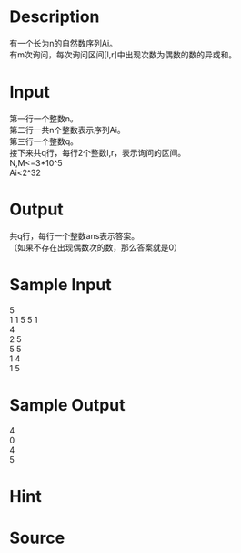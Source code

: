 
# Description

<div class="content"><div>有一个长为n的自然数序列Ai。</div>
<div>有m次询问，每次询问区间[l,r]中出现次数为偶数的数的异或和。</div>
<div></div>
<p></p></div>

# Input

<div class="content"><div>第一行一个整数n。</div>
<div>第二行一共n个整数表示序列Ai。</div>
<div>第三行一个整数q。</div>
<div>接下来共q行，每行2个整数l,r，表示询问的区间。</div>
<div></div>
<div>
<div>N,M&lt;=3*10^5</div>
<div>Ai&lt;2^32</div>
</div>
<div></div>
<p></p></div>

# Output

<div class="content"><div>共q行，每行一个整数ans表示答案。</div>
<div>（如果不存在出现偶数次的数，那么答案就是0）</div>
<div></div>
<p></p></div>

# Sample Input

<div class="content"><span class="sampledata">5 <br/>
1 1 5 5 1 <br/>
4 <br/>
2 5 <br/>
5 5<br/>
1 4<br/>
1 5</span></div>

# Sample Output

<div class="content"><span class="sampledata">4<br/>
0<br/>
4<br/>
5<br/>
</span></div>

# Hint

<div class="content"><p></p></div>

# Source

<div class="content"><p><a href="problemset.php?search="></a></p></div>

